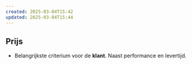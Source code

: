 ```yaml
---
created: 2025-03-04T15:42
updated: 2025-03-04T15:44
---
```

## Prijs  
- Belangrijkste criterium voor de **klant**. Naast performance en levertijd.